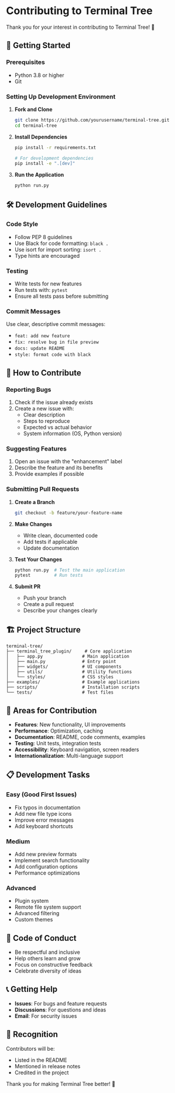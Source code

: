 # Contributing to Terminal Tree

Thank you for your interest in contributing to Terminal Tree! 🌲

## 🚀 Getting Started

### Prerequisites

- Python 3.8 or higher
- Git

### Setting Up Development Environment

1. **Fork and Clone**

   ```bash
   git clone https://github.com/yourusername/terminal-tree.git
   cd terminal-tree
   ```

2. **Install Dependencies**

   ```bash
   pip install -r requirements.txt

   # For development dependencies
   pip install -e ".[dev]"
   ```

3. **Run the Application**
   ```bash
   python run.py
   ```

## 🛠️ Development Guidelines

### Code Style

- Follow PEP 8 guidelines
- Use Black for code formatting: `black .`
- Use isort for import sorting: `isort .`
- Type hints are encouraged

### Testing

- Write tests for new features
- Run tests with: `pytest`
- Ensure all tests pass before submitting

### Commit Messages

Use clear, descriptive commit messages:

- `feat: add new feature`
- `fix: resolve bug in file preview`
- `docs: update README`
- `style: format code with black`

## 📝 How to Contribute

### Reporting Bugs

1. Check if the issue already exists
2. Create a new issue with:
   - Clear description
   - Steps to reproduce
   - Expected vs actual behavior
   - System information (OS, Python version)

### Suggesting Features

1. Open an issue with the "enhancement" label
2. Describe the feature and its benefits
3. Provide examples if possible

### Submitting Pull Requests

1. **Create a Branch**

   ```bash
   git checkout -b feature/your-feature-name
   ```

2. **Make Changes**

   - Write clean, documented code
   - Add tests if applicable
   - Update documentation

3. **Test Your Changes**

   ```bash
   python run.py  # Test the main application
   pytest         # Run tests
   ```

4. **Submit PR**
   - Push your branch
   - Create a pull request
   - Describe your changes clearly

## 🏗️ Project Structure

```
terminal-tree/
├── terminal_tree_plugin/     # Core application
│   ├── app.py               # Main application
│   ├── main.py              # Entry point
│   ├── widgets/             # UI components
│   ├── utils/               # Utility functions
│   └── styles/              # CSS styles
├── examples/                # Example applications
├── scripts/                 # Installation scripts
└── tests/                   # Test files
```

## 🎯 Areas for Contribution

- **Features**: New functionality, UI improvements
- **Performance**: Optimization, caching
- **Documentation**: README, code comments, examples
- **Testing**: Unit tests, integration tests
- **Accessibility**: Keyboard navigation, screen readers
- **Internationalization**: Multi-language support

## 📋 Development Tasks

### Easy (Good First Issues)

- Fix typos in documentation
- Add new file type icons
- Improve error messages
- Add keyboard shortcuts

### Medium

- Add new preview formats
- Implement search functionality
- Add configuration options
- Performance optimizations

### Advanced

- Plugin system
- Remote file system support
- Advanced filtering
- Custom themes

## 🤝 Code of Conduct

- Be respectful and inclusive
- Help others learn and grow
- Focus on constructive feedback
- Celebrate diversity of ideas

## 📞 Getting Help

- **Issues**: For bugs and feature requests
- **Discussions**: For questions and ideas
- **Email**: For security issues

## 🙏 Recognition

Contributors will be:

- Listed in the README
- Mentioned in release notes
- Credited in the project

Thank you for making Terminal Tree better! 🌟
